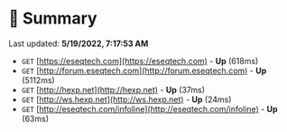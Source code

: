 # 📖 Summary
Last updated: **5/19/2022, 7:17:53 AM**

- `GET` [https://eseqtech.com](https://eseqtech.com) - **Up** (618ms)
- `GET` [http://forum.eseqtech.com](http://forum.eseqtech.com) - **Up** (5112ms)
- `GET` [http://hexp.net](http://hexp.net) - **Up** (37ms)
- `GET` [http://ws.hexp.net](http://ws.hexp.net) - **Up** (24ms)
- `GET` [http://eseqtech.com/infoline](http://eseqtech.com/infoline) - **Up** (63ms)
